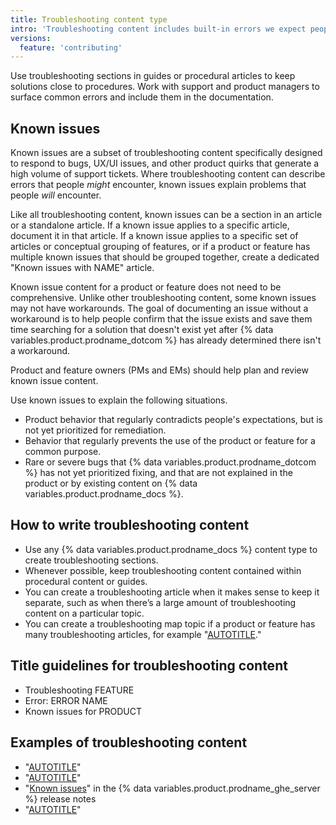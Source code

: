 ```yaml
---
title: Troubleshooting content type
intro: 'Troubleshooting content includes built-in errors we expect people to encounter, common problems reported to support, and situations people might encounter while completing tasks.'
versions:
  feature: 'contributing'
---
```


Use troubleshooting sections in guides or procedural articles to keep solutions close to procedures. Work with support and product managers to surface common errors and include them in the documentation.

## Known issues

Known issues are a subset of troubleshooting content specifically designed to respond to bugs, UX/UI issues, and other product quirks that generate a high volume of support tickets. Where troubleshooting content can describe errors that people _might_ encounter, known issues explain problems that people _will_ encounter.

Like all troubleshooting content, known issues can be a section in an article or a standalone article. If a known issue applies to a specific article, document it in that article. If a known issue applies to a specific set of articles or conceptual grouping of features, or if a product or feature has multiple known issues that should be grouped together, create a dedicated "Known issues with NAME" article.

Known issue content for a product or feature does not need to be comprehensive. Unlike other troubleshooting content, some known issues may not have workarounds. The goal of documenting an issue without a workaround is to help people confirm that the issue exists and save them time searching for a solution that doesn't exist yet after {% data variables.product.prodname_dotcom %} has already determined there isn't a workaround.

Product and feature owners (PMs and EMs) should help plan and review known issue content.

Use known issues to explain the following situations.

* Product behavior that regularly contradicts people's expectations, but is not yet prioritized for remediation.
* Behavior that regularly prevents the use of the product or feature for a common purpose.
* Rare or severe bugs that {% data variables.product.prodname_dotcom %} has not yet prioritized fixing, and that are not explained in the product or by existing content on {% data variables.product.prodname_docs %}.

## How to write troubleshooting content

* Use any {% data variables.product.prodname_docs %} content type to create troubleshooting sections.
* Whenever possible, keep troubleshooting content contained within procedural content or guides.
* You can create a troubleshooting article when it makes sense to keep it separate, such as when there’s a large amount of troubleshooting content on a particular topic.
* You can create a troubleshooting map topic if a product or feature has many troubleshooting articles, for example "[AUTOTITLE](/authentication/troubleshooting-ssh)."

## Title guidelines for troubleshooting content

* Troubleshooting FEATURE
* Error: ERROR NAME
* Known issues for PRODUCT

## Examples of troubleshooting content

* "[AUTOTITLE](/authentication/troubleshooting-ssh)"
* "[AUTOTITLE](/enterprise-server@latest/admin/configuration/configuring-network-settings/using-github-enterprise-server-with-a-load-balancer#troubleshooting-connectivity-through-a-load-balancer)"
* "[Known issues](/enterprise-server@3.7/admin/release-notes#3.7.8-known-issues)" in the {% data variables.product.prodname_ghe_server %} release notes
* "[AUTOTITLE](/authentication/troubleshooting-ssh/error-were-doing-an-ssh-key-audit)"

